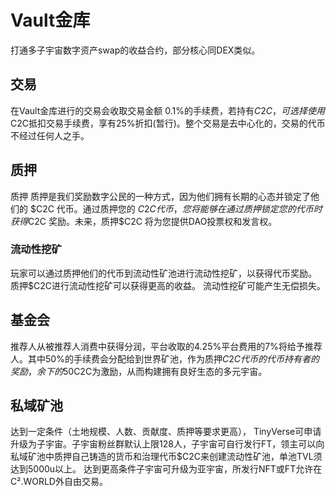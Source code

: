 # Vault金库

打通多子宇宙数字资产swap的收益合约，部分核心同DEX类似。

## 交易

在Vault金库进行的交易会收取交易金额 0.1%的手续费，若持有$C2C，可选择使用$C2C抵扣交易手续费，享有25%折扣(暂行)。整个交易是去中心化的，交易的代币不经过任何人之手。

## 质押

质押 质押是我们奖励数字公民的一种方式，因为他们拥有长期的心态并锁定了他们的 $C2C 代币。通过质押您的 $C2C代币，您将能够在通过质押锁定您的代币时获得$C2C 奖励。未来，质押$C2C 将为您提供DAO投票权和发言权。

### 流动性挖矿

玩家可以通过质押他们的代币到流动性矿池进行流动性挖矿，以获得代币奖励。 质押$C2C进行流动性挖矿可以获得更高的收益。 流动性挖矿可能产生无偿损失。

## 基金会

推荐人从被推荐人消费中获得分润，平台收取的4.25%平台费用的7%将给予推荐人。其中50%的手续费会分配给到世界矿池，作为质押$C2C代币的代币持有者的奖励，余下的50%分配给“基金会”。基金会将向高质量内容和游戏的创作者提供作$C2C为激励，从而构建拥有良好生态的多元宇宙。

## 私域矿池

达到一定条件（土地规模、人数、贡献度、质押等要求更高）， TinyVerse可申请升级为子宇宙。子宇宙粉丝群默认上限128人，子宇宙可自行发行FT，领主可以向私域矿池中质押自己铸造的货币和治理代币$C2C来创建流动性矿池，单池TVL须达到5000u以上。 达到更高条件子宇宙可升级为亚宇宙，所发行NFT或FT允许在C².WORLD外自由交易。
